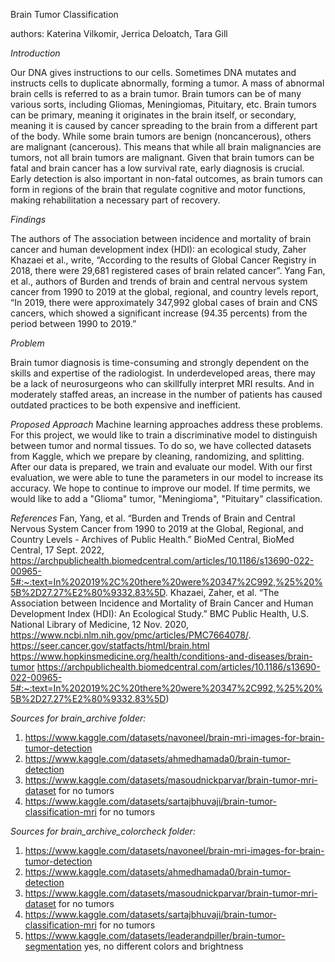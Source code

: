 

Brain Tumor Classification


authors: Katerina Vilkomir, Jerrica Deloatch, Tara Gill


*Introduction*

Our DNA gives instructions to our cells. Sometimes DNA mutates and instructs cells to duplicate abnormally, forming a tumor. A mass of abnormal brain cells is referred to as a brain tumor. Brain tumors can be of many various sorts, including Gliomas, Meningiomas, Pituitary, etc. Brain tumors can be primary, meaning it originates in the brain itself, or secondary, meaning it is caused by cancer spreading to the brain from a different part of the body. While some brain tumors are benign (noncancerous), others are malignant (cancerous). This means that while all brain malignancies are tumors, not all brain tumors are malignant. Given that brain tumors can be fatal and brain cancer has a low survival rate, early diagnosis is crucial. Early detection is also important in non-fatal outcomes, as brain tumors can form in regions of the brain that regulate cognitive and motor functions, making rehabilitation a necessary part of recovery.

*Findings*

The authors of The association between incidence and mortality of brain cancer and human development index (HDI): an ecological study, Zaher Khazaei et al., write, “According to the results of Global Cancer Registry in 2018, there were 29,681 registered cases of brain related cancer”. Yang Fan, et al., authors of Burden and trends of brain and central nervous system cancer from 1990 to 2019 at the global, regional, and country levels report, “In 2019, there were approximately 347,992 global cases of brain and CNS cancers, which showed a significant increase (94.35 percents) from the period between 1990 to 2019.”

*Problem*

Brain tumor diagnosis is time-consuming and strongly dependent on the skills and expertise of the radiologist. In underdeveloped areas, there may be a lack of neurosurgeons who can skillfully interpret MRI results. And in moderately staffed areas, an increase in the number of patients has caused outdated practices to be both expensive and inefficient.

*Proposed Approach*
Machine learning approaches address these problems. For this project, we would like to train a discriminative model to distinguish between tumor and normal tissues. To do so, we have collected datasets from Kaggle, which we prepare by cleaning, randomizing, and splitting. After our data is prepared, we train and evaluate our model. With our first evaluation, we were able to tune the parameters in our model to increase its accuracy. We hope to continue to improve our model. If time permits, we would like to add a "Glioma" tumor, "Meningioma", "Pituitary" classification.

*References*
Fan, Yang, et al. “Burden and Trends of Brain and Central Nervous System Cancer from 1990 to 2019 at the Global, Regional, and Country Levels - Archives of Public Health.” BioMed Central, BioMed Central, 17 Sept. 2022, https://archpublichealth.biomedcentral.com/articles/10.1186/s13690-022-00965-5#:~:text=In%202019%2C%20there%20were%20347%2C992,%25%20%5B%2D27.27%E2%80%9332.83%5D.
Khazaei, Zaher, et al. “The Association between Incidence and Mortality of Brain Cancer and Human Development Index (HDI): An Ecological Study.” BMC Public Health, U.S. National Library of Medicine, 12 Nov. 2020, https://www.ncbi.nlm.nih.gov/pmc/articles/PMC7664078/.
https://seer.cancer.gov/statfacts/html/brain.html
https://www.hopkinsmedicine.org/health/conditions-and-diseases/brain-tumor
https://archpublichealth.biomedcentral.com/articles/10.1186/s13690-022-00965-5#:~:text=In%202019%2C%20there%20were%20347%2C992,%25%20%5B%2D27.27%E2%80%9332.83%5D)


*Sources for brain_archive folder:*


1. https://www.kaggle.com/datasets/navoneel/brain-mri-images-for-brain-tumor-detection 
2. https://www.kaggle.com/datasets/ahmedhamada0/brain-tumor-detection  
3. https://www.kaggle.com/datasets/masoudnickparvar/brain-tumor-mri-dataset for no tumors  
4. https://www.kaggle.com/datasets/sartajbhuvaji/brain-tumor-classification-mri for no tumors 

*Sources for brain_archive_colorcheck folder:*

1. https://www.kaggle.com/datasets/navoneel/brain-mri-images-for-brain-tumor-detection 
2. https://www.kaggle.com/datasets/ahmedhamada0/brain-tumor-detection  
3. https://www.kaggle.com/datasets/masoudnickparvar/brain-tumor-mri-dataset for no tumors  
4. https://www.kaggle.com/datasets/sartajbhuvaji/brain-tumor-classification-mri for no tumors 
5. https://www.kaggle.com/datasets/leaderandpiller/brain-tumor-segmentation yes, no different colors and brightness

